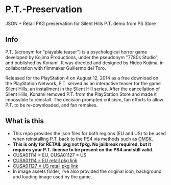 # P.T.-Preservation
JSON + Retail PKG preservation for Silent Hills P.T. demo from PS Store

## Info

P.T. (acronym for "playable teaser") is a psychological horror game developed by Kojima Productions, under the pseudonym "7780s Studio", and published by Konami. It was directed and designed by Hideo Kojima, in collaboration with filmmaker Guillermo del Toro.

Released for the PlayStation 4 on August 12, 2014 as a free download on the PlayStation Network, P.T. served as an interactive teaser for the game Silent Hills, an installment in the Silent Hill series. After the cancellation of Silent Hills, Konami removed P.T. from the PlayStation Store and made it impossible to reinstall. The decision prompted criticism, fan efforts to allow P.T. to be re-downloaded, and fan remakes.

## What is this

* This repo provides the json files for both regions (EU and US) to be used when reinstalling P.T. back to the PS4 via methods such as [OMSK](https://github.com/florinsdistortedvision/OMSK-Retail-PKG-Installer).
* **This is only for RETAIL pkg not fpkg. No jailbreak required, but it requires your P.T. license to be present on the PS4 and still valid.**
* CUSA01114 = EU, CUSA01127 = US
* [CUSA01114 = EU retail pkg link](https://anonfiles.com/m0edj948z7/EP4511_CUSA01114_00_PPPPPPPPTTTTTTTT_zip)
* [CUSA01127 = US retail pkg link](https://anonfiles.com/o7f3j148z7/UP4511_CUSA01127_00_PPPPPPPPTTTTTTTT_zip)
* In image assets folder, i've also provided the original icon, background and loading image used by the game.
